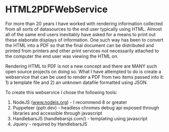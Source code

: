 # HTML2PDFWebService

For more than 20 years I have worked with rendering information collected from all sorts of datasources to the end user typically using HTML.  Almost all of the same end users inevitably have asked for a means to print out these elaborate displays of information.  One such way has been to convert the HTML into a PDF so that the final document can be distributed and printed from printers and other print services not necessarily attached to the computer the end user was viewing the HTML on.

Rendering HTML to PDF is not a new concept and there are MANY such open source projects on doing so.  What I have attempted to do is create a webservice that can be used to render a PDF from two items passed into it: 1) a template file and 2) an unknown datafile formatted using JSON.

To create this webservice I chose the following tools:
1. NodeJS (www.nodejs.org) - I recommend 8 or greater
2. Puppeteer (pptr.dev) - headless chromes debug api exposed through libraries and accessible through javascript
3. HandlebarsJS (handlebarsjs.com/) - templating using javascript
4. Jquery - required by HandlebarsJS

